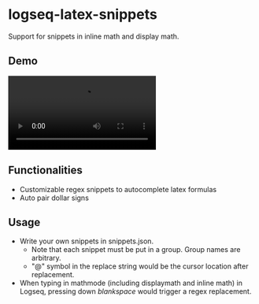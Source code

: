 # logseq-latex-snippets

Support for snippets in inline math and display math.

## Demo

![](./Demo.mp4)

## Functionalities

- Customizable regex snippets to autocomplete latex formulas
- Auto pair dollar signs

## Usage

- Write your own snippets in snippets.json. 
    - Note that each snippet must be put in a group. Group names are arbitrary.
    - "@" symbol in the replace string would be the cursor location after replacement.
- When typing in mathmode (including displaymath and inline math) in Logseq, pressing down *blankspace* would trigger a regex replacement. 
